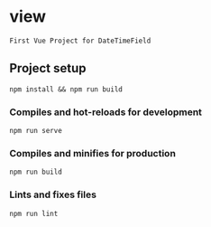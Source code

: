 # view
```
First Vue Project for DateTimeField
```

## Project setup
```
npm install && npm run build
```

### Compiles and hot-reloads for development
```
npm run serve
```

### Compiles and minifies for production
```
npm run build
```

### Lints and fixes files
```
npm run lint
```